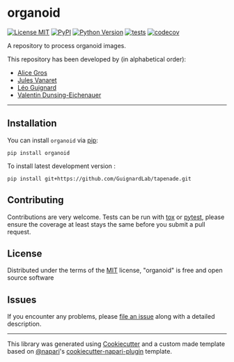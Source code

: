 # organoid

[![License MIT](https://img.shields.io/pypi/l/tapenade.svg?color=green)](https://github.com/GuignardLab/organoid/raw/main/LICENSE)
[![PyPI](https://img.shields.io/pypi/v/tapenade.svg?color=green)](https://pypi.org/project/organoid)
[![Python Version](https://img.shields.io/pypi/pyversions/tapenade.svg?color=green)](https://python.org)
[![tests](https://github.com/GuignardLab/organoid/workflows/tests/badge.svg)](https://github.com/GuignardLab/organoid/actions)
[![codecov](https://codecov.io/gh/GuignardLab/organoid/branch/main/graph/badge.svg)](https://codecov.io/gh/GuignardLab/organoid)

A repository to process organoid images.

This repository has been developed by (in alphabetical order):

- [Alice Gros](mailto:alice.gros@univ-amu.fr)
- [Jules Vanaret](mailto:jules.vanaret@univ-amu.fr)
- [Léo Guignard](mailto:leo.guignard@univ-amu.fr)
- [Valentin Dunsing-Eichenauer](valentin.dunsing@univ-amu.fr)

----------------------------------

## Installation

You can install `organoid` via [pip]:

```shell
pip install organoid
```

To install latest development version :

```shell
pip install git+https://github.com/GuignardLab/tapenade.git
```

## Contributing

Contributions are very welcome. Tests can be run with [tox] or [pytest], please ensure
the coverage at least stays the same before you submit a pull request.

## License

Distributed under the terms of the [MIT] license,
"organoid" is free and open source software

## Issues

If you encounter any problems, please [file an issue] along with a detailed description.

----------------------------------

This library was generated using [Cookiecutter] and a custom made template based on [@napari]'s [cookiecutter-napari-plugin] template.

[Cookiecutter]: https://github.com/audreyr/cookiecutter
[@napari]: https://github.com/napari
[MIT]: http://opensource.org/licenses/MIT
[cookiecutter-napari-plugin]: https://github.com/napari/cookiecutter-napari-plugin
[pip]: https://pypi.org/project/pip/
[tox]: https://tox.readthedocs.io/en/latest/
[pytest]: https://docs.pytest.org/

[file an issue]: https://github.com/GuignardLab/organoid/issues
